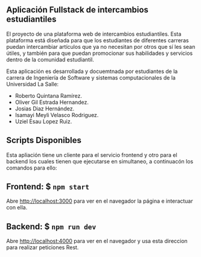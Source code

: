 ## Aplicación Fullstack de intercambios estudiantiles
El proyecto de una plataforma web de intercambios estudiantiles. 
Esta plataforma está diseñada para que los estudiantes de diferentes carreras 
puedan intercambiar artículos que ya no necesitan por otros que sí les sean 
útiles, y también para que puedan promocionar sus habilidades y servicios dentro 
de la comunidad estudiantil.

Esta aplicación es desarrollada y docuemtnada por estudiantes de la carrera de
Ingeniería de Software y sistemas computacionales de la Universidad La Salle:

  - Roberto Quintana Ramírez.
  - Oliver Gil Estrada Hernandez.
  - Josias Diaz Hernández.
  - Isamayi Meyli Velasco Rodriguez.
  - Uziel Esau Lopez Ruiz.

## Scripts Disponibles
Esta apliación tiene un cliente para el servicio frontend y otro para el backend
los cuales tienen que ejecutarse en simultaneo, a continuacón los comandos para ello:

  ## Frontend: $ `npm start`
  Abre [http://localhost:3000](http://localhost:3000) para ver 
  en el navegador la página e interactuar con ella.


  ## Backend:  $ `npm run dev`
  Abre [http://localhost:4000](http://localhost:4000) para ver 
  en el navegador y usa esta direccion para realizar peticiones Rest.
